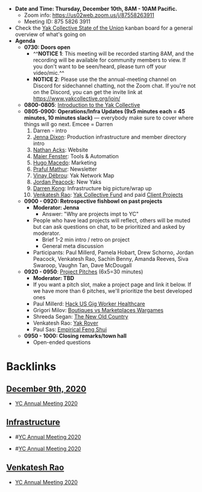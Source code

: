 - **Date and Time: Thursday, December 10th, 8AM - 10AM Pacific.**
    - Zoom info: https://us02web.zoom.us/j/87558263911
    - Meeting ID: 875 5826 3911
- Check the [Yak Collective State of the Union](<Yak Collective State of the Union.md>) kanban board for a general overview of what's going on
- **Agenda**
    - **0730: Doors open**
        - ^^**NOTICE 1**: This meeting will be recorded starting 8AM, and the recording will be available for community members to view. If you don't want to be seen/heard, please turn off your video/mic.^^
        - **NOTICE 2**: Please use the the annual-meeting channel on Discord for sidechannel chatting, not the Zoom chat. If you're not on the Discord, you can get the invite link at https://www.yakcollective.org/join/
    - **0800-0805**: [Introduction to the Yak Collective](<Introduction to the Yak Collective.md>)
    - **0805-0900: Operations/Infra Updates (9x5 minutes each = 45 minutes, 10 minutes slack)** — everybody make sure to cover where things will go next. Emcee = Darren 
        1. Darren - intro 
        2. [Jenna Dixon](<Jenna Dixon.md>): Production infrastructure and member directory intro
        3. [Nathan Acks](<Nathan Acks.md>): Website
        4. [Maier Fenster](<Maier Fenster.md>): Tools & Automation
        5. [Hugo Macedo](<Hugo Macedo.md>): Marketing
        6. [Praful Mathur](<Praful Mathur.md>): Newsletter
        7. [Vinay Débrou](<Vinay Débrou.md>): Yak Network Map
        8. [Jordan Peacock](<Jordan Peacock.md>): New Yaks
        9. [Darren Kong](<Darren Kong.md>): Infrastructure big picture/wrap up
        10. [Venkatesh Rao](<Venkatesh Rao.md>):  [Yak Collective Fund](<Yak Collective Fund.md>) and paid [Client Projects](<Client Projects.md>)
    - **0900 - 0920: Retrospective fishbowl on past projects**
        - **Moderator: Jenna**
            - Answer: "Why are projects impt to YC"
        - People who have lead projects will reflect, others will be muted but can ask questions on chat, to be prioritized and asked by moderator.
            - Brief 1-2 min intro / retro on project
            - General meta discussion
        - Participants: Paul Millerd, Pamela Hobart, Drew Schorno, Jordan Peacock, Venkatesh Rao, Sachin Benny, Amanda Reeves, Siva Swaroop, Vaughn Tan, Dave McDougall
    - **0920 - 0950**: [Project Pitches](<Project Pitches.md>) (6x5=30 minutes)
        - **Moderator: TBD**
        - If you want a pitch slot, make a project page and link it below. If we have more than 6 pitches, we'll prioritize the best developed ones
        - Paul Millerd: [Hack US Gig Worker Healthcare](<Hack US Gig Worker Healthcare.md>)
        - Grigori Milov: [Boutiques vs Marketplaces Wargames](<Boutiques vs Marketplaces Wargames.md>)
        - Shreeda Segan: [The New Old Country](<The New Old Country.md>)
        - Venkatesh Rao: [Yak Rover](<Yak Rover.md>)
        - Paul Sas: [Empirical Feng Shui](<Empirical Feng Shui.md>)
    - **0950 - 1000: Closing remarks/town hall**
        - Open-ended questions

# Backlinks
## [December 9th, 2020](<December 9th, 2020.md>)
- [YC Annual Meeting 2020](<YC Annual Meeting 2020.md>)

## [Infrastructure](<Infrastructure.md>)
- #[YC Annual Meeting 2020](<YC Annual Meeting 2020.md>)

- #[YC Annual Meeting 2020](<YC Annual Meeting 2020.md>)

## [Venkatesh Rao](<Venkatesh Rao.md>)
- [YC Annual Meeting 2020](<YC Annual Meeting 2020.md>)

